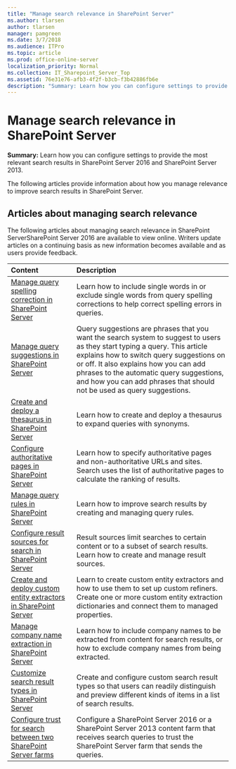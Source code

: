 ```yaml
---
title: "Manage search relevance in SharePoint Server"
ms.author: tlarsen
author: tlarsen
manager: pamgreen
ms.date: 3/7/2018
ms.audience: ITPro
ms.topic: article
ms.prod: office-online-server
localization_priority: Normal
ms.collection: IT_Sharepoint_Server_Top
ms.assetid: 76e31e76-afb3-4f2f-b3cb-f3b42886fb6e
description: "Summary: Learn how you can configure settings to provide the most relevant search results in SharePoint Server 2016 and SharePoint Server 2013."
---
```


# Manage search relevance in SharePoint Server

 **Summary:** Learn how you can configure settings to provide the most relevant search results in SharePoint Server 2016 and SharePoint Server 2013. 
  
The following articles provide information about how you manage relevance to improve search results in SharePoint Server.
  
## Articles about managing search relevance

The following articles about managing search relevance in SharePoint ServerSharePoint Server 2016 are available to view online. Writers update articles on a continuing basis as new information becomes available and as users provide feedback.
  
|**Content**|**Description**|
|:-----|:-----|
|[Manage query spelling correction in SharePoint Server](manage-query-spelling-correction.md) <br/> |Learn how to include single words in or exclude single words from query spelling corrections to help correct spelling errors in queries.  <br/> |
|[Manage query suggestions in SharePoint Server](manage-query-suggestions.md) <br/> |Query suggestions are phrases that you want the search system to suggest to users as they start typing a query. This article explains how to switch query suggestions on or off. It also explains how you can add phrases to the automatic query suggestions, and how you can add phrases that should not be used as query suggestions.  <br/> |
|[Create and deploy a thesaurus in SharePoint Server](create-and-deploy-a-thesaurus.md) <br/> |Learn how to create and deploy a thesaurus to expand queries with synonyms.  <br/> |
|[Configure authoritative pages in SharePoint Server](configure-authoritative-pages.md) <br/> |Learn how to specify authoritative pages and non-authoritative URLs and sites. Search uses the list of authoritative pages to calculate the ranking of results.  <br/> |
|[Manage query rules in SharePoint Server](manage-query-rules.md) <br/> |Learn how to improve search results by creating and managing query rules.  <br/> |
|[Configure result sources for search in SharePoint Server](configure-result-sources-for-search.md) <br/> |Result sources limit searches to certain content or to a subset of search results. Learn how to create and manage result sources.  <br/> |
|[Create and deploy custom entity extractors in SharePoint Server](create-and-deploy-custom-entity-extractors.md) <br/> |Learn to create custom entity extractors and how to use them to set up custom refiners. Create one or more custom entity extraction dictionaries and connect them to managed properties.  <br/> |
|[Manage company name extraction in SharePoint Server](manage-company-name-extraction.md) <br/> |Learn how to include company names to be extracted from content for search results, or how to exclude company names from being extracted.  <br/> |
|[Customize search result types in SharePoint Server](customize-search-result-types.md) <br/> |Create and configure custom search result types so that users can readily distinguish and preview different kinds of items in a list of search results.  <br/> |
|[Configure trust for search between two SharePoint Server farms](configure-trust-for-search-between-two-sharepoint-server-farms.md) <br/> |Configure a SharePoint Server 2016 or a SharePoint Server 2013 content farm that receives search queries to trust the SharePoint Server farm that sends the queries.  <br/> |
   

